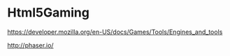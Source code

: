 # Html5Gaming

https://developer.mozilla.org/en-US/docs/Games/Tools/Engines_and_tools

http://phaser.io/
